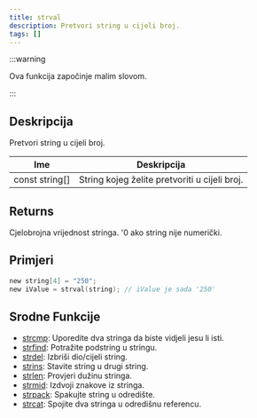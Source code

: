```yaml
---
title: strval
description: Pretvori string u cijeli broj.
tags: []
---
```


:::warning

Ova funkcija započinje malim slovom.

:::

## Deskripcija

Pretvori string u cijeli broj.

| Ime            | Deskripcija                                   |
| -------------- | --------------------------------------------- |
| const string[] | String kojeg želite pretvoriti u cijeli broj. |

## Returns

Cjelobrojna vrijednost stringa. '0 ako string nije numerički.

## Primjeri

```c
new string[4] = "250";
new iValue = strval(string); // iValue je sada '250'
```

## Srodne Funkcije

- [strcmp](strcmp): Uporedite dva stringa da biste vidjeli jesu li isti.
- [strfind](strfind): Potražite podstring u stringu.
- [strdel](strdel): Izbriši dio/cijeli string.
- [strins](strins): Stavite string u drugi string.
- [strlen](strlen): Provjeri dužinu stringa.
- [strmid](strmid): Izdvoji znakove iz stringa.
- [strpack](strpack): Spakujte string u odredište.
- [strcat](strcat): Spojite dva stringa u odredišnu referencu.
